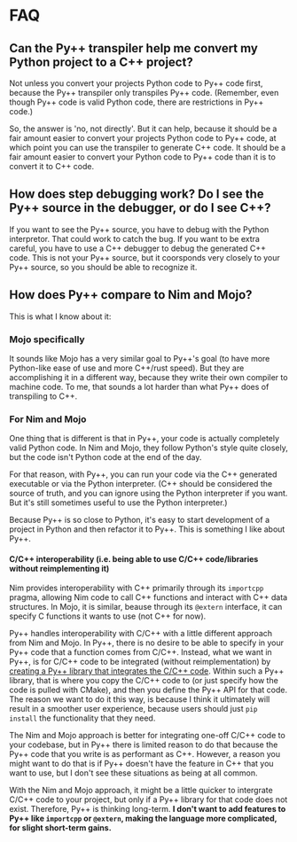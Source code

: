 # FAQ

## Can the Py++ transpiler help me convert my Python project to a C++ project?

Not unless you convert your projects Python code to Py++ code first, because the Py++ transpiler only transpiles Py++ code. (Remember, even though Py++ code is valid Python code, there are restrictions in Py++ code.)

So, the answer is 'no, not directly'. But it can help, because it should be a fair amount easier to convert your projects Python code to Py++ code, at which point you can use the transpiler to generate C++ code. It should be a fair amount easier to convert your Python code to Py++ code than it is to convert it to C++ code.

## How does step debugging work? Do I see the Py++ source in the debugger, or do I see C++?

If you want to see the Py++ source, you have to debug with the Python interpretor. That could work to catch the bug. If you want to be extra careful, you have to use a C++ debugger to debug the generated C++ code. This is not your Py++ source, but it coorsponds very closely to your Py++ source, so you should be able to recognize it.

## How does Py++ compare to Nim and Mojo?

This is what I know about it:

### Mojo specifically

It sounds like Mojo has a very similar goal to Py++'s goal (to have more Python-like ease of use and more C++/rust speed). But they are accomplishing it in a different way, because they write their own compiler to machine code. To me, that sounds a lot harder than what Py++ does of transpiling to C++.

### For Nim and Mojo

One thing that is different is that in Py++, your code is actually completely valid Python code. In Nim and Mojo, they follow Python's style quite closely, but the code isn't Python code at the end of the day.

For that reason, with Py++, you can run your code via the C++ generated executable or via the Python interpreter. (C++ should be considered the source of truth, and you can ignore using the Python interpreter if you want. But it's still sometimes useful to use the Python interpreter.)

Because Py++ is so close to Python, it's easy to start development of a project in Python and then refactor it to Py++. This is something I like about Py++.

#### C/C++ interoperability (i.e. being able to use C/C++ code/libraries without reimplementing it)

Nim provides interoperability with C++ primarily through its `importcpp` pragma, allowing Nim code to call C++ functions and interact with C++ data structures. In Mojo, it is similar, beause through its `@extern` interface, it can specify C functions it wants to use (not C++ for now). 

Py++ handles interoperability with C/C++ with a little different approach from Nim and Mojo. In Py++, there is no desire to be able to specify in your Py++ code that a function comes from C/C++. Instead, what we want in Py++, is for C/C++ code to be integrated (without reimplementation) by [creating a Py++ library that integrates the C/C++ code](external_libraries/introduction.md#creating-a-py-library-that-integrates-with-existing-c-libraries). Within such a Py++ library, that is where you copy the C/C++ code to (or just specify how the code is pulled with CMake), and then you define the Py++ API for that code. The reason we want to do it this way, is because I think it ultimately will result in a smoother user experience, because users should just `pip install` the functionality that they need.

The Nim and Mojo approach is better for integrating one-off C/C++ code to your codebase, but in Py++ there is limited reason to do that because the Py++ code that you write is as performant as C++. However, a reason you might want to do that is if Py++ doesn't have the feature in C++ that you want to use, but I don't see these situations as being at all common.

With the Nim and Mojo approach, it might be a little quicker to intergrate C/C++ code to your project, but only if a Py++ library for that code does not exist. Therefore, Py++ is thinking long-term. **I don't want to add features to Py++ like `importcpp` or `@extern`, making the language more complicated, for slight short-term gains.**
